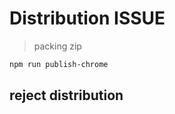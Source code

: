 # Distribution ISSUE

> packing zip 
```bash
npm run publish-chrome
```

## reject distribution
> 

``` bash


```